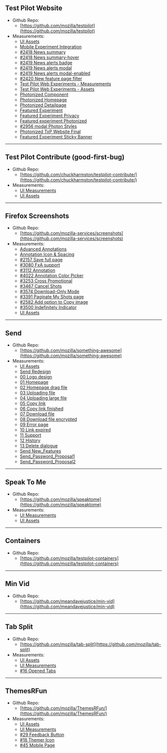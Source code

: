 ## Test Pilot Website
* Github Repo:
    * [https://github.com/mozilla/testpilot](https://github.com/mozilla/testpilot)
* Measurements:
    * [UI Assets](Test_Pilot_Website/00_Assets/Photonized_homepage)
    * [Mobile Experiment Integration](Test_Pilot_Website/01_Measurements/Mobile_experiment_integration/)
    * [#2418 News summary](Test_Pilot_Website/2418_News_summary)
    * [#2418 News summary-hover](Test_Pilot_Website/2418_News_summary_hover)
    * [#2419 News alerts badge](Test_Pilot_Website/2419_News_alerts_Badge)
    * [#2419 News alerts modal](Test_Pilot_Website/2419_News_alerts_Modal)
    * [#2419 News alerts modal-enabled](Test_Pilot_Website/2419_News_alerts_Modal_Enabled)
    * [#2420 New feature page filter](Test_Pilot_Website/2420_New_feature_page_filter)
    * [Test Pilot Web Experiments - Measurements](Test_Pilot_Website/01_Measurements/Web_experiments.png)
    * [Test Pilot Web Experiments - Assets](https://github.com/mozilla/testpilot-assets/tree/master/Test_Pilot_Website/00_Assets)
    
    * [Photonized Component](Test_Pilot_Website/01_Measurements/Component_20171003/)
    * [Photonized Homepage](Test_Pilot_Website/01_Measurements/Homepage_20170927/)
    * [Photonized Detailpage](Test_Pilot_Website/01_Measurements/Detailpage_20170927/)
    * [Featured Experiment](Test_Pilot_Website/01_Measurements/Featured_experiment/)
    * [Featured Experiment Privacy](Test_Pilot_Website/01_Measurements/Featured_Experiment_privacy/)
    * [Featured experiment Photonized](Test_Pilot_Website/01_Measurements/Featured_experiment_photonized/)
    * [#2956 modal Photon Styles](Test_Pilot_Website/01_Measurements/Modal_Photon_Styles/)
    * [Photonized TxP Website Final](Test_Pilot_Website/01_Measurements/Photonized_Txp_Website_Final/)
    * [Featured Experiment Sticky Banner](Test_Pilot_Website/01_Measurements/Featured_experiment_sticky_banner/)


---
## Test Pilot Contribute (good-first-bug)
* Github Repo:
    * [https://github.com/chuckharmston/testpilot-contribute/](https://github.com/chuckharmston/testpilot-contribute/)
* Measurements:
    * [UI Measurements](Test_Pilot_Contribute/01_Measurements/)
    * [UI Assets](https://github.com/mozilla/testpilot-assets/tree/master/Test_Pilot_Contribute/00_Assets)


---
## Firefox Screenshots
* Github Repo:
    * [https://github.com/mozilla-services/screenshots](https://github.com/mozilla-services/screenshots)
* Measurements:
    * [Advanced Annotations](Firefox_Screenshots/Advanced_Annotations)
    * [Annotation Icon & Spacing](Firefox_Screenshots/Annotation/Annotation-icon-spacing)
    * [#2157 Save full page](Firefox_Screenshots/Save%20fullpage)
    * [#3080 FxA support](Firefox_Screenshots/FxA_Integration)
    * [#3112 Annotation](Firefox_Screenshots/Annotation)
    * [#4022 Annotation Color Picker](Firefox_Screenshots/Annotation/Annotation-color%20picker)
    * [#3253 Cross Promotional](Firefox_Screenshots/Cross-promotional)
    * [#3467 Cancel Shots](Firefox_Screenshots/FFSS-3467)
    * [#3574 Download-Only Mode](Firefox_Screenshots/FFSS-3574)
    * [#3391 Paginate My Shots page](Firefox_Screenshots/FFSS_Pagination)
    * [#2582 Add option to Copy image](Firefox_Screenshots/FFSS_Copy)
    * [#3500 Indefinitely Indicator](Firefox_Screenshots/FFSS_Indicator)
    * [UI Assets](https://github.com/mozilla/testpilot-assets/tree/master/Firefox_Screenshots/00_Assets)

---
## Send
* Github Repo:
    * [https://github.com/mozilla/something-awesome](https://github.com/mozilla/something-awesome)
* Measurements:
    * [UI Assets](https://github.com/mozilla/testpilot-assets/tree/master/Send/00_Assets)
    * [Send Redesign](Send/Send_Redesign)
    * [00 Logo design](Send/Send_logo_design)
    * [01 Homepage](Send/Send_01_homepage)
    * [02 Homepage drag file](Send/Send_02_homepage_drag_file)
    * [03 Uploading file](Send/Send_03_uploading_file)
    * [04 Uploading large file](Send/Send_04_uploading_large_file)
    * [05 Copy link](Send/Send_05_copy_link)
    * [06 Copy link finished](Send/Send_06_copy_link_finished)
    * [07 Download file](Send/Send_07_download_file)
    * [08 Download file encrypted](Send/Send_08_download_file_encrypted)
    * [09 Error page](Send/Send_09_error_page)
    * [10 Link expired](Send/Send_10_link_expired)
    * [11 Support](Send/Send_11_support)
    * [12 History](Send/Send_12_history)
    * [13 Delete dialogue](Send/Send_13_delete_dialogue)
    * [Send New_Features](Send/Send_New_Features)
    * [Send_Password_Proposal1](Send/Send_Password_1)
    * [Send_Password_Proposal2](Send/Send_Password_2)

---
## Speak To Me
* Github Repo:
    * [https://github.com/mozilla/speaktome](https://github.com/mozilla/speaktome)
* Measurements:
    * [UI Measurements](Speak_To_Me/01_Measurements)
    * [UI Assets](https://github.com/mozilla/testpilot-assets/tree/master/Speak_To_Me/00_Assets)

---
## Containers
* Github Repo:
    * [https://github.com/mozilla/testpilot-containers](https://github.com/mozilla/testpilot-containers)

---
## Min Vid
* Github Repo:
    * [https://github.com/meandavejustice/min-vid](https://github.com/meandavejustice/min-vid)

---
## Tab Split
* Github Repo:
   * [https://github.com/mozilla/tab-split](https://github.com/mozilla/tab-split)
* Measurements:
   * [UI Assets](https://github.com/mozilla/testpilot-assets/tree/master/Tab_Split/Tab_Split_visual_spec/assets)
   * [UI Measurements](Tab_Split/Tab_Split_visual_spec)
   * [#16 Opened Tabs](Tab_Split/Tab_split_opennewtab)

---
## ThemesRFun
* Github Repo:
   * [https://github.com/mozilla/ThemesRFun/](https://github.com/mozilla/ThemesRFun/)
* Measurements:
   * [UI Assets](https://github.com/mozilla/testpilot-assets/tree/master/ThemesRFun/00_Assets)
   * [UI Measurements](ThemesRFun/01_Measurements/ThemesRFun)
   * [#29 Feedback Button](ThemesRFun/01_Measurements/ThemeRFun_feedback)
   * [#18 Themer Icon](ThemesRFun/01_Measurements/App_icon)
   * [#45 Mobile Page](ThemesRFun/01_Measurements/Mobile_page)



